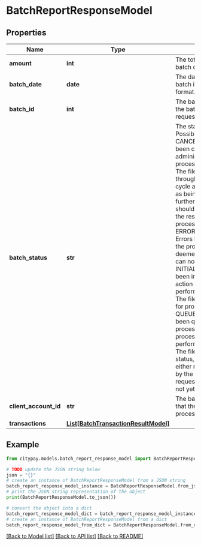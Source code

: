 # BatchReportResponseModel


## Properties

Name | Type | Description | Notes
------------ | ------------- | ------------- | -------------
**amount** | **int** | The total amount that the batch contains. | 
**batch_date** | **date** | The date and time of the batch in ISO-8601 format. | 
**batch_id** | **int** | The batch id specified in the batch processing request. | 
**batch_status** | **str** | The status of the batch. Possible values are:   - CANCELLED. The file has been cancelled by an administrator or server process.  - COMPLETE. The file has passed through the processing cycle and is determined as being complete further information should be obtained on the results of the processing - ERROR_IN_PROCESSING. Errors have occurred in the processing that has deemed that processing can not continue. - INITIALISED. The file has been initialised and no action has yet been performed - LOCKED. The file has been locked for processing - QUEUED. The file has been queued for processing yet no processing has yet been performed - UNKNOWN. The file is of an unknown status, that is the file can either not be determined by the information requested of the file has not yet been received.  | 
**client_account_id** | **str** | The batch account id that the batch was processed with. | 
**transactions** | [**List[BatchTransactionResultModel]**](BatchTransactionResultModel.md) |  | 

## Example

```python
from citypay.models.batch_report_response_model import BatchReportResponseModel

# TODO update the JSON string below
json = "{}"
# create an instance of BatchReportResponseModel from a JSON string
batch_report_response_model_instance = BatchReportResponseModel.from_json(json)
# print the JSON string representation of the object
print(BatchReportResponseModel.to_json())

# convert the object into a dict
batch_report_response_model_dict = batch_report_response_model_instance.to_dict()
# create an instance of BatchReportResponseModel from a dict
batch_report_response_model_from_dict = BatchReportResponseModel.from_dict(batch_report_response_model_dict)
```
[[Back to Model list]](../README.md#documentation-for-models) [[Back to API list]](../README.md#documentation-for-api-endpoints) [[Back to README]](../README.md)



